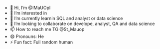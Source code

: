 - 👋 Hi, I’m @IMaUOpI
- 👀 I’m interested in
- 🌱 I’m currently learnin SQL and analyst or data science
- 💞️ I’m looking to collaborate on develope, analyst, QA and data science
- 📫 How to reach me TG @St_Mauop
- 😄 Pronouns: He
- ⚡ Fun fact: Full random human

<!---
IMaUOpI/IMaUOpI is a ✨ special ✨ repository because its `README.md` (this file) appears on your GitHub profile.
You can click the Preview link to take a look at your changes.
--->

